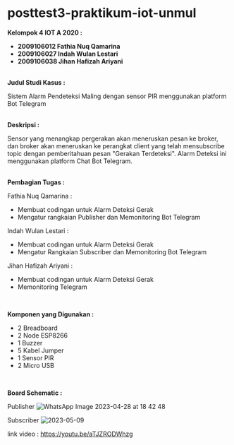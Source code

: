 # posttest3-praktikum-iot-unmul

<b> Kelompok 4 IOT A 2020 : </b>
<br>
- <b> 2009106012 Fathia Nuq Qamarina </b>
- <b> 2009106027 Indah Wulan Lestari </b>
- <b> 2009106038 Jihan Hafizah Ariyani </b>

<br>
<b> Judul Studi Kasus : </b>

Sistem Alarm Pendeteksi Maling dengan sensor PIR menggunakan platform Bot Telegram

<br>
<b> Deskripsi : </b>

Sensor yang menangkap pergerakan akan meneruskan pesan ke broker, dan broker akan meneruskan ke perangkat client yang telah mensubscribe topic dengan pemberitahuan pesan "Gerakan Terdeteksi". Alarm Deteksi ini menggunakan platform Chat Bot Telegram.

<br>
<b> Pembagian Tugas : </b>

Fathia Nuq Qamarina :
- Membuat codingan untuk Alarm Deteksi Gerak
- Mengatur rangkaian Publisher dan Memonitoring Bot Telegram

Indah Wulan Lestari :
- Membuat codingan untuk Alarm Deteksi Gerak
- Mengatur Rangkaian Subscriber dan Memonitoring Bot Telegram

Jihan Hafizah Ariyani :
- Membuat codingan untuk Alarm Deteksi Gerak
- Memonitoring Telegram
</br>

<b> Komponen yang Digunakan : </b>

- 2 Breadboard
- 2 Node ESP8266
- 1 Buzzer
- 5 Kabel Jumper
- 1 Sensor PIR
- 2 Micro USB
</br>

<b> Board Schematic : </b>

Publisher
![WhatsApp Image 2023-04-28 at 18 42 48](https://user-images.githubusercontent.com/102265910/236888063-f8e59fa3-e4bd-4899-a055-050107118ca4.jpeg)

Subscriber
![2023-05-09](https://user-images.githubusercontent.com/102265910/236887473-12b5b988-c658-423c-a3fc-caa083e64f59.png)



link video : https://youtu.be/aTJZRODWhzg

